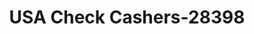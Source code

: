 ---
f_zip-code: 72730
f_state-code: AR
title: USA Check Cashers-28398
f_phone: 479-267-2274
f_city-only: Farmington
f_address: 125 E Main Street Farmington
f_location-unique-id: '28398'
slug: usa-check-cashers-28398
updated-on: '2024-05-30T13:46:58.046Z'
created-on: '2024-05-30T13:36:59.803Z'
published-on: '2024-05-30T13:54:32.469Z'
f_city-state: cms/city/farmington-ar.md
f_company: cms/company/usa-check-cashers.md
f_state: cms/state/arkansas.md
layout: '[payday-loan].html'
tags: payday-loan
---